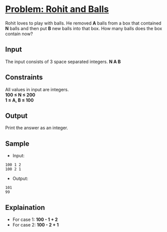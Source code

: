 # [Problem: Rohit and Balls](https://my.newtonschool.co/playground/code/4nvm3jbfc2o4)

Rohit loves to play with balls. He removed **A** balls from a box that contained **N** balls and then put **B** new balls into that box. How many balls does the box contain now?

## Input

The input consists of 3 space separated integers.
**N A B**

## Constraints

All values in input are integers. <br>
**100 ≤ N ≤ 200** <br>
**1 ≤ A, B ≤ 100** 

## Output

Print the answer as an integer.

## Sample

- Input:
```
100 1 2
100 2 1
```

- Output:
```
101
99
```

## Explaination

- For case 1: **100 - 1 + 2** <br>
- For case 2: **100 - 2 + 1**
